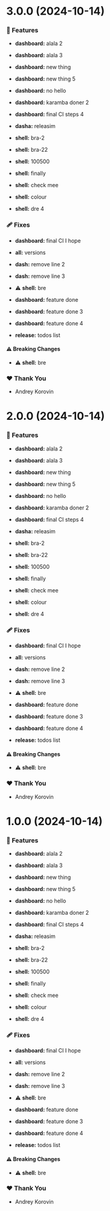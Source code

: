 # 3.0.0 (2024-10-14)


### 🚀 Features

- **dashboard:** alala 2

- **dashboard:** alala 3

- **dashboard:** new thing

- **dashboard:** new thing 5

- **dashboard:** no hello

- **dashboard:** karamba doner 2

- **dashboard:** final CI steps 4

- **dasha:** releasim

- **shell:** bra-2

- **shell:** bra-22

- **shell:** 100500

- **shell:** finally

- **shell:** check mee

- **shell:** colour

- **shell:** dre 4


### 🩹 Fixes

- **dashboard:** final CI I hope

- **all:** versions

- **dash:** remove line 2

- **dash:** remove line 3

- ⚠️  **shell:** bre

- **dashboard:** feature done

- **dashboard:** feature done 3

- **dashboard:** feature done 4

- **release:** todos list


#### ⚠️  Breaking Changes

- ⚠️  **shell:** bre

### ❤️  Thank You

- Andrey Korovin

# 2.0.0 (2024-10-14)


### 🚀 Features

- **dashboard:** alala 2

- **dashboard:** alala 3

- **dashboard:** new thing

- **dashboard:** new thing 5

- **dashboard:** no hello

- **dashboard:** karamba doner 2

- **dashboard:** final CI steps 4

- **dasha:** releasim

- **shell:** bra-2

- **shell:** bra-22

- **shell:** 100500

- **shell:** finally

- **shell:** check mee

- **shell:** colour

- **shell:** dre 4


### 🩹 Fixes

- **dashboard:** final CI I hope

- **all:** versions

- **dash:** remove line 2

- **dash:** remove line 3

- ⚠️  **shell:** bre

- **dashboard:** feature done

- **dashboard:** feature done 3

- **dashboard:** feature done 4

- **release:** todos list


#### ⚠️  Breaking Changes

- ⚠️  **shell:** bre

### ❤️  Thank You

- Andrey Korovin

# 1.0.0 (2024-10-14)


### 🚀 Features

- **dashboard:** alala 2

- **dashboard:** alala 3

- **dashboard:** new thing

- **dashboard:** new thing 5

- **dashboard:** no hello

- **dashboard:** karamba doner 2

- **dashboard:** final CI steps 4

- **dasha:** releasim

- **shell:** bra-2

- **shell:** bra-22

- **shell:** 100500

- **shell:** finally

- **shell:** check mee

- **shell:** colour

- **shell:** dre 4


### 🩹 Fixes

- **dashboard:** final CI I hope

- **all:** versions

- **dash:** remove line 2

- **dash:** remove line 3

- ⚠️  **shell:** bre

- **dashboard:** feature done

- **dashboard:** feature done 3

- **dashboard:** feature done 4

- **release:** todos list


#### ⚠️  Breaking Changes

- ⚠️  **shell:** bre

### ❤️  Thank You

- Andrey Korovin